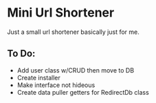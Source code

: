 Mini Url Shortener
=====
Just a small url shortener basically just for me.

To Do:
-----
* Add user class w/CRUD then move to DB
* Create installer
* Make interface not hideous
* Create data puller getters for RedirectDb class
